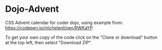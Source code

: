 # Dojo-Advent
CSS Advent calendar for coder dojo, using example from: https://codepen.io/michelenl/pen/RWKaYP

To get your own copy of the code click on the "Clone or download" button at the top left, then select "Download ZIP".  




